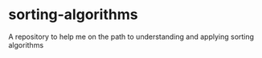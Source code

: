 # sorting-algorithms
A repository to help me on the path to understanding and applying sorting algorithms
